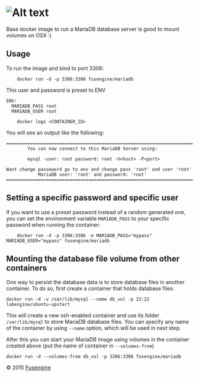![Alt text](http://fusengine.ch/img/mariadb.svg)
================================================

Base docker image to run a MariaDB database server is good to mount volumes on OSX :)

Usage
-----

To run the image and bind to port 3306:

```
    docker run -d -p 3306:3306 fusengine/mariadb
```

This user and password is preset to ENV

```
ENV:
  MARIADB_PASS root
  MARIADB_USER root
```

```
    docker logs <CONTAINER_ID>
```

You will see an output like the following:

```
========================================================================
        You can now connect to this MariaDB Server using:

        mysql -user: root password: root -h<host> -P<port>

Want change passeword go to env and change pass 'root' and user 'root'
            MariaDB user: 'root' and password: 'root'
========================================================================
```

Setting a specific password and specific user
---------------------------------------------

If you want to use a preset password instead of a random generated one, you can set the environment variable `MARIADB_PASS` to your specific password when running the container:

```
    docker run -d -p 3306:3306 -e MARIADB_PASS="mypass" MARIADB_USER="mypass" fusengine/mariadb
```

Mounting the database file volume from other containers
-------------------------------------------------------

One way to persist the database data is to store database files in another container. To do so, first create a container that holds database files:

```
docker run -d -v /var/lib/mysql --name db_vol -p 22:22 labengine/ubuntu-upstart
```

This will create a new ssh-enabled container and use its folder `/var/lib/mysql` to store MariaDB database files. You can specify any name of the container by using `--name` option, which will be used in next step.

After this you can start your MariaDB image using volumes in the container created above (put the name of container in `--volumes-from`\)

```
docker run -d --volumes-from db_vol -p 3306:3306 fusengine/mariadb
```

&copy; 2015 [Fusengine](http://fusengine.com)
